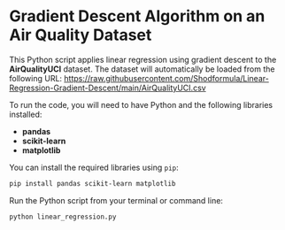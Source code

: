 # Gradient Descent Algorithm on an Air Quality Dataset

This Python script applies linear regression using gradient descent to the **AirQualityUCI** dataset. The dataset will automatically be loaded from the following URL:
https://raw.githubusercontent.com/Shodformula/Linear-Regression-Gradient-Descent/main/AirQualityUCI.csv

To run the code, you will need to have Python and the following libraries installed:

- **pandas**
- **scikit-learn**
- **matplotlib**

You can install the required libraries using `pip`:

```bash
pip install pandas scikit-learn matplotlib
```

Run the Python script from your terminal or command line:
```bash
python linear_regression.py
